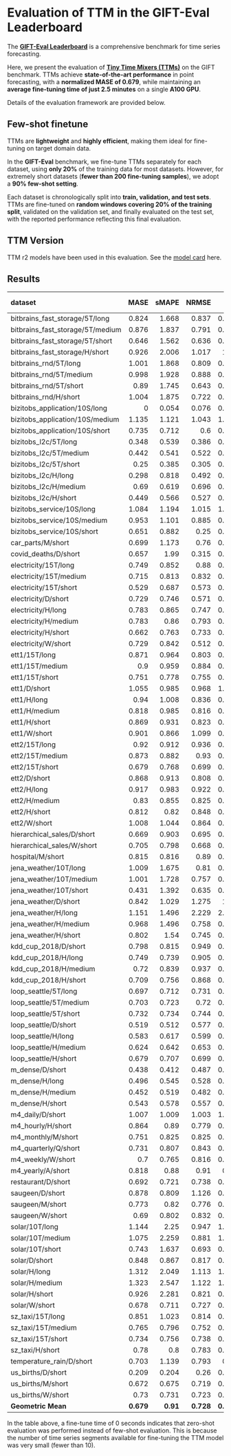 # Evaluation of TTM in the GIFT-Eval Leaderboard

The [**GIFT-Eval Leaderboard**](https://huggingface.co/spaces/Salesforce/GIFT-Eval) is a comprehensive benchmark for time series forecasting.  

Here, we present the evaluation of [**Tiny Time Mixers (TTMs)**](https://arxiv.org/abs/2401.03955) on the GIFT benchmark. TTMs achieve **state-of-the-art performance** in point forecasting, with a **normalized MASE of 0.679**, while maintaining an **average fine-tuning time of just 2.5 minutes** on a single **A100 GPU**.  

Details of the evaluation framework are provided below.

## Few-shot finetune
TTMs are **lightweight** and **highly efficient**, making them ideal for fine-tuning on target domain data.  

In the **GIFT-Eval** benchmark, we fine-tune TTMs separately for each dataset, using **only 20%** of the training data for most datasets. However, for extremely short datasets (**fewer than 200 fine-tuning samples**), we adopt a **90% few-shot setting**.  

Each dataset is chronologically split into **train, validation, and test sets**. TTMs are fine-tuned on **random windows covering 20% of the training split**, validated on the validation set, and finally evaluated on the test set, with the reported performance reflecting this final evaluation.

## TTM Version
TTM r2 models have been used in this evaluation. See the [model card](https://huggingface.co/ibm-granite/granite-timeseries-ttm-r2) here.

## Results
| dataset                          |   MASE |   sMAPE |   NRMSE |    ND |   CRPS |   Finetune time (s) |
|:---------------------------------|-------:|--------:|--------:|------:|-------:|--------------------:|
| bitbrains_fast_storage/5T/long   |  0.824 |   1.668 |   0.837 | 0.941 |  0.726 |            2202.97  |
| bitbrains_fast_storage/5T/medium |  0.876 |   1.837 |   0.791 | 0.879 |  0.651 |            2672.43  |
| bitbrains_fast_storage/5T/short  |  0.646 |   1.562 |   0.636 | 0.518 |  0.466 |            3059.45  |
| bitbrains_fast_storage/H/short   |  0.926 |   2.006 |   1.017 | 1.25  |  0.953 |             139.66  |
| bitbrains_rnd/5T/long            |  1.001 |   1.868 |   0.809 | 0.878 |  0.591 |             889.592 |
| bitbrains_rnd/5T/medium          |  0.998 |   1.928 |   0.888 | 0.923 |  0.621 |            1056.78  |
| bitbrains_rnd/5T/short           |  0.89  |   1.745 |   0.643 | 0.539 |  0.425 |            1185.68  |
| bitbrains_rnd/H/short            |  1.004 |   1.875 |   0.722 | 0.868 |  0.686 |              56.082 |
| bizitobs_application/10S/long    |  0     |   0.054 |   0.076 | 0.062 |  0.059 |             127.735 |
| bizitobs_application/10S/medium  |  1.135 |   1.121 |   1.043 | 1.049 |  1.16  |             131.327 |
| bizitobs_application/10S/short   |  0.735 |   0.712 |   0.6   | 0.627 |  0.639 |              38.841 |
| bizitobs_l2c/5T/long             |  0.348 |   0.539 |   0.386 | 0.332 |  0.358 |             148.742 |
| bizitobs_l2c/5T/medium           |  0.442 |   0.541 |   0.522 | 0.431 |  0.466 |             151.259 |
| bizitobs_l2c/5T/short            |  0.25  |   0.385 |   0.305 | 0.247 |  0.263 |             164.778 |
| bizitobs_l2c/H/long              |  0.298 |   0.818 |   0.492 | 0.434 |  0.381 |               0     |
| bizitobs_l2c/H/medium            |  0.69  |   0.619 |   0.696 | 0.738 |  0.475 |               0     |
| bizitobs_l2c/H/short             |  0.449 |   0.566 |   0.527 | 0.443 |  0.501 |             131.714 |
| bizitobs_service/10S/long        |  1.084 |   1.194 |   1.015 | 1.099 |  1.047 |             303.533 |
| bizitobs_service/10S/medium      |  0.953 |   1.101 |   0.885 | 0.935 |  0.876 |             295.509 |
| bizitobs_service/10S/short       |  0.651 |   0.882 |   0.25  | 0.402 |  0.353 |             310.131 |
| car_parts/M/short                |  0.699 |   1.173 |   0.76  | 0.662 |  0.641 |              65.994 |
| covid_deaths/D/short             |  0.657 |   1.99  |   0.315 | 0.302 |  0.291 |              82.347 |
| electricity/15T/long             |  0.749 |   0.852 |   0.88  | 0.794 |  0.602 |            8915.89  |
| electricity/15T/medium           |  0.715 |   0.813 |   0.832 | 0.745 |  0.621 |            9275.99  |
| electricity/15T/short            |  0.529 |   0.687 |   0.573 | 0.515 |  0.497 |            9649.3   |
| electricity/D/short              |  0.729 |   0.746 |   0.571 | 0.629 |  0.477 |             377.818 |
| electricity/H/long               |  0.783 |   0.865 |   0.747 | 0.754 |  0.474 |            2031.31  |
| electricity/H/medium             |  0.783 |   0.86  |   0.793 | 0.776 |  0.502 |            2014.42  |
| electricity/H/short              |  0.662 |   0.763 |   0.733 | 0.679 |  0.624 |            2266.28  |
| electricity/W/short              |  0.729 |   0.842 |   0.512 | 0.563 |  0.607 |             174.701 |
| ett1/15T/long                    |  0.871 |   0.964 |   0.803 | 0.872 |  0.644 |             374.458 |
| ett1/15T/medium                  |  0.9   |   0.959 |   0.884 | 0.925 |  0.774 |             377.527 |
| ett1/15T/short                   |  0.751 |   0.778 |   0.755 | 0.738 |  0.725 |             400.692 |
| ett1/D/short                     |  1.055 |   0.985 |   0.968 | 1.011 |  0.665 |             177.608 |
| ett1/H/long                      |  0.94  |   1.008 |   0.836 | 0.934 |  0.457 |              77.482 |
| ett1/H/medium                    |  0.818 |   0.985 |   0.816 | 0.862 |  0.506 |              80.172 |
| ett1/H/short                     |  0.869 |   0.931 |   0.823 | 0.872 |  0.782 |              88.371 |
| ett1/W/short                     |  0.901 |   0.866 |   1.099 | 0.989 |  0.836 |               0     |
| ett2/15T/long                    |  0.92  |   0.912 |   0.936 | 0.934 |  0.578 |             370.414 |
| ett2/15T/medium                  |  0.873 |   0.882 |   0.93  | 0.887 |  0.673 |             357.348 |
| ett2/15T/short                   |  0.679 |   0.768 |   0.699 | 0.649 |  0.662 |             383.802 |
| ett2/D/short                     |  0.868 |   0.913 |   0.808 | 0.825 |  0.414 |              52.935 |
| ett2/H/long                      |  0.917 |   0.983 |   0.922 | 0.932 |  0.365 |              81.233 |
| ett2/H/medium                    |  0.83  |   0.855 |   0.825 | 0.835 |  0.433 |              86.377 |
| ett2/H/short                     |  0.812 |   0.82  |   0.848 | 0.816 |  0.702 |              96.161 |
| ett2/W/short                     |  1.008 |   1.044 |   0.864 | 0.917 |  0.556 |               0     |
| hierarchical_sales/D/short       |  0.669 |   0.903 |   0.695 | 0.678 |  0.257 |             296.193 |
| hierarchical_sales/W/short       |  0.705 |   0.798 |   0.668 | 0.663 |  0.352 |             118.517 |
| hospital/M/short                 |  0.815 |   0.816 |   0.89  | 0.883 |  0.841 |              49.097 |
| jena_weather/10T/long            |  1.009 |   1.675 |   0.81  | 0.919 |  0.223 |            1186.83  |
| jena_weather/10T/medium          |  1.001 |   1.728 |   0.757 | 0.874 |  0.248 |            1208.96  |
| jena_weather/10T/short           |  0.431 |   1.392 |   0.635 | 0.583 |  0.285 |            1342.39  |
| jena_weather/D/short             |  0.842 |   1.029 |   1.275 | 1.11  |  0.243 |              70.93  |
| jena_weather/H/long              |  1.151 |   1.496 |   2.229 | 2.231 |  0.314 |             135.956 |
| jena_weather/H/medium            |  0.968 |   1.496 |   0.758 | 0.863 |  0.144 |             103.314 |
| jena_weather/H/short             |  0.802 |   1.54  |   0.745 | 0.855 |  0.359 |             116.307 |
| kdd_cup_2018/D/short             |  0.798 |   0.815 |   0.949 | 0.878 |  0.45  |             515.278 |
| kdd_cup_2018/H/long              |  0.749 |   0.739 |   0.905 | 0.801 |  0.38  |             487.508 |
| kdd_cup_2018/H/medium            |  0.72  |   0.839 |   0.937 | 0.797 |  0.478 |             555.967 |
| kdd_cup_2018/H/short             |  0.709 |   0.756 |   0.868 | 0.701 |  0.742 |             604.517 |
| loop_seattle/5T/long             |  0.697 |   0.712 |   0.731 | 0.696 |  0.611 |            7245.76  |
| loop_seattle/5T/medium           |  0.703 |   0.723 |   0.72  | 0.703 |  0.63  |            7438.39  |
| loop_seattle/5T/short            |  0.732 |   0.734 |   0.744 | 0.732 |  0.634 |            8082.58  |
| loop_seattle/D/short             |  0.519 |   0.512 |   0.577 | 0.501 |  0.347 |             386.424 |
| loop_seattle/H/long              |  0.583 |   0.617 |   0.599 | 0.577 |  0.275 |             398.073 |
| loop_seattle/H/medium            |  0.624 |   0.642 |   0.653 | 0.623 |  0.338 |             471.572 |
| loop_seattle/H/short             |  0.679 |   0.707 |   0.699 | 0.685 |  0.62  |             524.563 |
| m_dense/D/short                  |  0.438 |   0.412 |   0.487 | 0.413 |  0.24  |             142.949 |
| m_dense/H/long                   |  0.496 |   0.545 |   0.528 | 0.503 |  0.233 |             631.487 |
| m_dense/H/medium                 |  0.452 |   0.519 |   0.482 | 0.437 |  0.254 |             659.97  |
| m_dense/H/short                  |  0.543 |   0.578 |   0.557 | 0.514 |  0.503 |             732.951 |
| m4_daily/D/short                 |  1.007 |   1.009 |   1.003 | 1.017 |  0.891 |            2935.28  |
| m4_hourly/H/short                |  0.864 |   0.89  |   0.779 | 0.847 |  0.874 |             264.646 |
| m4_monthly/M/short               |  0.751 |   0.825 |   0.825 | 0.797 |  0.795 |            2729.5   |
| m4_quarterly/Q/short             |  0.731 |   0.807 |   0.843 | 0.785 |  0.799 |             350.686 |
| m4_weekly/W/short                |  0.7   |   0.765 |   0.816 | 0.822 |  0.604 |             992.943 |
| m4_yearly/A/short                |  0.818 |   0.88  |   0.91  | 0.86  |  0.858 |             102.097 |
| restaurant/D/short               |  0.692 |   0.721 |   0.738 | 0.688 |  0.296 |             804.052 |
| saugeen/D/short                  |  0.878 |   0.809 |   1.126 | 0.877 |  0.539 |              90.953 |
| saugeen/M/short                  |  0.773 |   0.82  |   0.776 | 0.773 |  0.765 |              46.979 |
| saugeen/W/short                  |  0.69  |   0.802 |   0.832 | 0.689 |  0.52  |             150.33  |
| solar/10T/long                   |  1.144 |   2.25  |   0.947 | 1.141 |  0.619 |            1541.07  |
| solar/10T/medium                 |  1.075 |   2.259 |   0.881 | 1.068 |  0.645 |            1559.54  |
| solar/10T/short                  |  0.743 |   1.637 |   0.693 | 0.747 |  0.632 |            1648.48  |
| solar/D/short                    |  0.848 |   0.867 |   0.817 | 0.854 |  0.4   |             183.113 |
| solar/H/long                     |  1.312 |   2.049 |   1.113 | 1.314 |  0.413 |             188.01  |
| solar/H/medium                   |  1.323 |   2.547 |   1.122 | 1.322 |  0.44  |             218.911 |
| solar/H/short                    |  0.926 |   2.281 |   0.821 | 0.932 |  0.651 |             244.32  |
| solar/W/short                    |  0.678 |   0.711 |   0.727 | 0.679 |  0.726 |              88.441 |
| sz_taxi/15T/long                 |  0.851 |   1.023 |   0.814 | 0.833 |  0.431 |              19.353 |
| sz_taxi/15T/medium               |  0.765 |   0.796 |   0.752 | 0.762 |  0.474 |              13.244 |
| sz_taxi/15T/short                |  0.734 |   0.756 |   0.738 | 0.734 |  0.681 |             337.854 |
| sz_taxi/H/short                  |  0.78  |   0.8   |   0.783 | 0.778 |  0.618 |              46.291 |
| temperature_rain/D/short         |  0.703 |   1.139 |   0.793 | 0.77  |  0.403 |            7180.64  |
| us_births/D/short                |  0.209 |   0.204 |   0.26  | 0.208 |  0.142 |              41.56  |
| us_births/M/short                |  0.672 |   0.675 |   0.719 | 0.675 |  0.681 |              64.508 |
| us_births/W/short                |  0.73  |   0.731 |   0.723 | 0.727 |  0.66  |             211.301 |
| **Geometric Mean**                   |  **0.679** |   **0.91**  |   **0.728** | **0.719** |  **0.492** |             **148.521** |

In the table above, a fine-tune time of 0 seconds indicates that zero-shot evaluation was performed instead of few-shot evaluation. This is because the number of time series segments available for fine-tuning the TTM model was very small (fewer than 10).